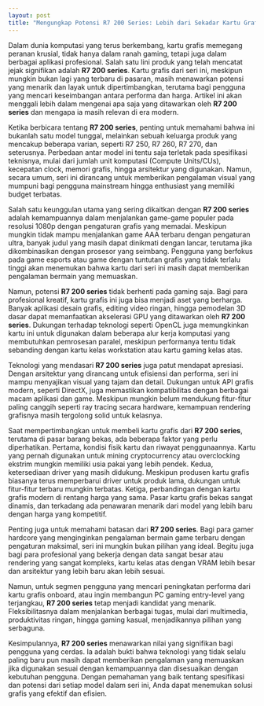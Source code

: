```yaml
---
layout: post
title: "Mengungkap Potensi R7 200 Series: Lebih dari Sekadar Kartu Grafis"
---
```


Dalam dunia komputasi yang terus berkembang, kartu grafis memegang peranan krusial, tidak hanya dalam ranah gaming, tetapi juga dalam berbagai aplikasi profesional. Salah satu lini produk yang telah mencatat jejak signifikan adalah **R7 200 series**. Kartu grafis dari seri ini, meskipun mungkin bukan lagi yang terbaru di pasaran, masih menawarkan potensi yang menarik dan layak untuk dipertimbangkan, terutama bagi pengguna yang mencari keseimbangan antara performa dan harga. Artikel ini akan menggali lebih dalam mengenai apa saja yang ditawarkan oleh **R7 200 series** dan mengapa ia masih relevan di era modern.

Ketika berbicara tentang **R7 200 series**, penting untuk memahami bahwa ini bukanlah satu model tunggal, melainkan sebuah keluarga produk yang mencakup beberapa varian, seperti R7 250, R7 260, R7 270, dan seterusnya. Perbedaan antar model ini tentu saja terletak pada spesifikasi teknisnya, mulai dari jumlah unit komputasi (Compute Units/CUs), kecepatan clock, memori grafis, hingga arsitektur yang digunakan. Namun, secara umum, seri ini dirancang untuk memberikan pengalaman visual yang mumpuni bagi pengguna mainstream hingga enthusiast yang memiliki budget terbatas.

Salah satu keunggulan utama yang sering dikaitkan dengan **R7 200 series** adalah kemampuannya dalam menjalankan game-game populer pada resolusi 1080p dengan pengaturan grafis yang memadai. Meskipun mungkin tidak mampu menjalankan game AAA terbaru dengan pengaturan ultra, banyak judul yang masih dapat dinikmati dengan lancar, terutama jika dikombinasikan dengan prosesor yang seimbang. Pengguna yang berfokus pada game esports atau game dengan tuntutan grafis yang tidak terlalu tinggi akan menemukan bahwa kartu dari seri ini masih dapat memberikan pengalaman bermain yang memuaskan.

Namun, potensi **R7 200 series** tidak berhenti pada gaming saja. Bagi para profesional kreatif, kartu grafis ini juga bisa menjadi aset yang berharga. Banyak aplikasi desain grafis, editing video ringan, hingga pemodelan 3D dasar dapat memanfaatkan akselerasi GPU yang ditawarkan oleh **R7 200 series**. Dukungan terhadap teknologi seperti OpenCL juga memungkinkan kartu ini untuk digunakan dalam beberapa alur kerja komputasi yang membutuhkan pemrosesan paralel, meskipun performanya tentu tidak sebanding dengan kartu kelas workstation atau kartu gaming kelas atas.

Teknologi yang mendasari **R7 200 series** juga patut mendapat apresiasi. Dengan arsitektur yang dirancang untuk efisiensi dan performa, seri ini mampu menyajikan visual yang tajam dan detail. Dukungan untuk API grafis modern, seperti DirectX, juga memastikan kompatibilitas dengan berbagai macam aplikasi dan game. Meskipun mungkin belum mendukung fitur-fitur paling canggih seperti ray tracing secara hardware, kemampuan rendering grafisnya masih tergolong solid untuk kelasnya.

Saat mempertimbangkan untuk membeli kartu grafis dari **R7 200 series**, terutama di pasar barang bekas, ada beberapa faktor yang perlu diperhatikan. Pertama, kondisi fisik kartu dan riwayat penggunaannya. Kartu yang pernah digunakan untuk mining cryptocurrency atau overclocking ekstrim mungkin memiliki usia pakai yang lebih pendek. Kedua, ketersediaan driver yang masih didukung. Meskipun produsen kartu grafis biasanya terus memperbarui driver untuk produk lama, dukungan untuk fitur-fitur terbaru mungkin terbatas. Ketiga, perbandingan dengan kartu grafis modern di rentang harga yang sama. Pasar kartu grafis bekas sangat dinamis, dan terkadang ada penawaran menarik dari model yang lebih baru dengan harga yang kompetitif.

Penting juga untuk memahami batasan dari **R7 200 series**. Bagi para gamer hardcore yang menginginkan pengalaman bermain game terbaru dengan pengaturan maksimal, seri ini mungkin bukan pilihan yang ideal. Begitu juga bagi para profesional yang bekerja dengan data sangat besar atau rendering yang sangat kompleks, kartu kelas atas dengan VRAM lebih besar dan arsitektur yang lebih baru akan lebih sesuai.

Namun, untuk segmen pengguna yang mencari peningkatan performa dari kartu grafis onboard, atau ingin membangun PC gaming entry-level yang terjangkau, **R7 200 series** tetap menjadi kandidat yang menarik. Fleksibilitasnya dalam menjalankan berbagai tugas, mulai dari multimedia, produktivitas ringan, hingga gaming kasual, menjadikannya pilihan yang serbaguna.

Kesimpulannya, **R7 200 series** menawarkan nilai yang signifikan bagi pengguna yang cerdas. Ia adalah bukti bahwa teknologi yang tidak selalu paling baru pun masih dapat memberikan pengalaman yang memuaskan jika digunakan sesuai dengan kemampuannya dan disesuaikan dengan kebutuhan pengguna. Dengan pemahaman yang baik tentang spesifikasi dan potensi dari setiap model dalam seri ini, Anda dapat menemukan solusi grafis yang efektif dan efisien.
